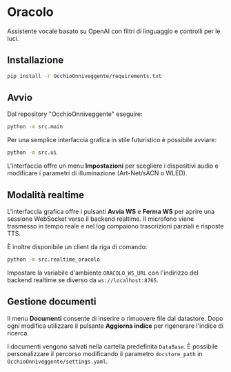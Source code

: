 # Oracolo

Assistente vocale basato su OpenAI con filtri di linguaggio e controlli per le luci.

## Installazione

```bash
pip install -r OcchioOnniveggente/requirements.txt
```

## Avvio

Dal repository "OcchioOnniveggente" eseguire:

```bash
python -m src.main
```

Per una semplice interfaccia grafica in stile futuristico è possibile avviare:

```bash
python -m src.ui
```

L'interfaccia offre un menu **Impostazioni** per scegliere i dispositivi audio
e modificare i parametri di illuminazione (Art-Net/sACN o WLED).

## Modalità realtime

L'interfaccia grafica offre i pulsanti **Avvia WS** e **Ferma WS** per aprire
una sessione WebSocket verso il backend realtime. Il microfono viene trasmesso
in tempo reale e nel log compaiono trascrizioni parziali e risposte TTS.

È inoltre disponibile un client da riga di comando:

```bash
python -m src.realtime_oracolo
```

Impostare la variabile d'ambiente `ORACOLO_WS_URL` con l'indirizzo del backend
realtime se diverso da `ws://localhost:8765`.

## Gestione documenti

Il menu **Documenti** consente di inserire o rimuovere file dal datastore.
Dopo ogni modifica utilizzare il pulsante **Aggiorna indice** per rigenerare
l'indice di ricerca.

I documenti vengono salvati nella cartella predefinita `DataBase`. È possibile
personalizzare il percorso modificando il parametro `docstore_path` in
`OcchioOnniveggente/settings.yaml`.

